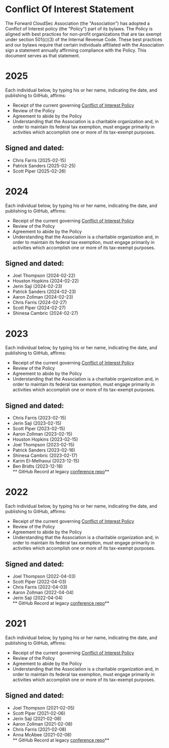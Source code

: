 # Conflict Of Interest Statement

The Forward CloudSec Association (the "Association") has adopted a Conflict of
Interest policy (the "Policy") part of its bylaws. The Policy is aligned with
best practices for non-profit organizations that are tax exempt under section
501(c)(3) of the Internal Revenue Code. These best practices and our bylaws
require that certain individuals affiliated with the Association sign a
statement annually affirming compliance with the Policy. This document serves
as that statement.

# 2025

Each individual below, by typing his or her name, indicating the date, and
publishing to GitHub, affirms:
* Receipt of the current governing [Conflict of Interest
  Policy](https://github.com/fwdcloudsec/governance/blob/main/Bylaws.md#conflict-of-interest)
* Review of the Policy
* Agreement to abide by the Policy
* Understanding that the Association is a charitable organization and, in order
  to maintain its federal tax exemption, must engage primarily in activities
  which accomplish one or more of its tax-exempt purposes.

## Signed and dated:
* Chris Farris (2025-02-15)
* Patrick Sanders (2025-02-25)
* Scott Piper (2025-02-26)


# 2024

Each individual below, by typing his or her name, indicating the date, and
publishing to GitHub, affirms:
* Receipt of the current governing [Conflict of Interest
  Policy](https://github.com/fwdcloudsec/governance/blob/main/Bylaws.md#conflict-of-interest)
* Review of the Policy
* Agreement to abide by the Policy
* Understanding that the Association is a charitable organization and, in order
  to maintain its federal tax exemption, must engage primarily in activities
  which accomplish one or more of its tax-exempt purposes.

## Signed and dated:
* Joel Thompson (2024-02-22)
* Houston Hopkins (2024-02-22)
* Jerin Saji (2024-02-23)
* Patrick Sanders (2024-02-23)
* Aaron Zollman (2024-02-23)
* Chris Farris (2024-02-27)
* Scott Piper (2024-02-27)
* Shinesa Cambric (2024-02-27)


# 2023

Each individual below, by typing his or her name, indicating the date, and
publishing to GitHub, affirms:
* Receipt of the current governing [Conflict of Interest
  Policy](https://github.com/fwdcloudsec/governance/blob/main/Bylaws.md#conflict-of-interest)
* Review of the Policy
* Agreement to abide by the Policy
* Understanding that the Association is a charitable organization and, in order
  to maintain its federal tax exemption, must engage primarily in activities
  which accomplish one or more of its tax-exempt purposes.

## Signed and dated:
* Chris Farris (2023-02-15)
* Jerin Saji (2023-02-15)
* Scott Piper (2023-02-15)
* Aaron Zollman (2023-02-15)
* Houston Hopkins (2023-02-15)
* Joel Thompson (2023-02-15)
* Patrick Sanders (2023-02-16)
* Shinesa Cambric (2023-02-17)
* Karim El-Melhaoui (2023-12-15)
* Ben Bridts (2023-12-18)\
** GitHub Record at legacy [conference repo](https://github.com/fwdcloudsec/conference/commits/master/ConflictOfInterest.md)**

# 2022

Each individual below, by typing his or her name, indicating the date, and
publishing to GitHub, affirms:
* Receipt of the current governing [Conflict of Interest
  Policy](https://github.com/fwdcloudsec/conference/blob/7baefb6cdd5cacc28a594e0830dd7e249dce46ed/Bylaws.md#conflict-of-interest)
* Review of the Policy
* Agreement to abide by the Policy
* Understanding that the Association is a charitable organization and, in order
  to maintain its federal tax exemption, must engage primarily in activities
  which accomplish one or more of its tax-exempt purposes.

## Signed and dated:
* Joel Thompson (2022-04-03)
* Scott Piper (2022-04-03)
* Chris Farris (2022-04-03)
* Aaron Zollman (2022-04-04)
* Jerin Saji (2022-04-04)\
** GitHub Record at legacy [conference repo](https://github.com/fwdcloudsec/conference/commits/master/ConflictOfInterest.md)**


# 2021

Each individual below, by typing his or her name, indicating the date, and
publishing to GitHub, affirms:
* Receipt of the current governing [Conflict of Interest
  Policy](https://github.com/fwdcloudsec/conference/blob/5e8d279c3766307cdd5a591547789762aec5a70e/Bylaws.md#conflict-of-interest)
* Review of the Policy
* Agreement to abide by the Policy
* Understanding that the Association is a charitable organization and, in order
  to maintain its federal tax exemption, must engage primarily in activities
  which accomplish one or more of its tax-exempt purposes.

## Signed and dated:
* Joel Thompson (2021-02-05)
* Scott Piper (2021-02-06)
* Jerin Saji (2021-02-08)
* Aaron Zollman (2021-02-08)
* Chris Farris (2021-02-08)
* Anna McAbee (2021-02-08)\
** GitHub Record at legacy [conference repo](https://github.com/fwdcloudsec/conference/commits/master/ConflictOfInterest.md)**
